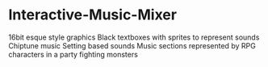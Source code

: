 # Interactive-Music-Mixer

16bit esque style graphics
Black textboxes with sprites to represent sounds
Chiptune music
Setting based sounds
Music sections represented by RPG characters in a party fighting monsters
